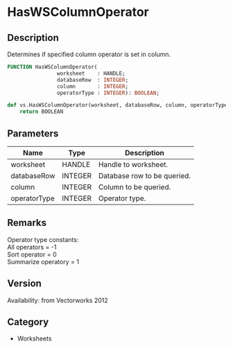 # HasWSColumnOperator

## Description
Determines if specified column operator is set in column.

```pascal
FUNCTION HasWSColumnOperator(
				worksheet    : HANDLE;
				databaseRow  : INTEGER;
				column       : INTEGER;
				operatorType : INTEGER): BOOLEAN;
```

```python
def vs.HasWSColumnOperator(worksheet, databaseRow, column, operatorType):
    return BOOLEAN
```

## Parameters
|Name|Type|Description|
|---|---|---|
|worksheet|HANDLE|Handle to worksheet.|
|databaseRow|INTEGER|Database row to be queried.|
|column|INTEGER|Column to be queried.|
|operatorType|INTEGER|Operator type.|

## Remarks
Operator type constants:<BR>
All operators = -1<BR>
Sort operator = 0<BR>
Summarize operatory = 1

## Version
Availability: from Vectorworks 2012

## Category
* Worksheets

